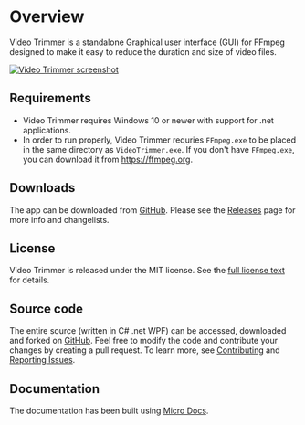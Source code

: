 # Overview
Video Trimmer is a standalone Graphical user interface (GUI) for FFmpeg designed to make it easy to reduce the duration and size of video files.

[![Video Trimmer screenshot](https://soft.rendeer.pl/VideoTrimmer/documentation/assets/VideoTrimmer-Screenshot.png)](https://soft.rendeer.pl/VideoTrimmer)

## Requirements
* Video Trimmer requires Windows 10 or newer with support for .net applications.
* In order to run properly, Video Trimmer requries `FFmpeg.exe` to be placed in the same directory as `VideoTrimmer.exe`. If you don't have `FFmpeg.exe`, you can download it from https://ffmpeg.org.

## Downloads
The app can be downloaded from [GitHub](https://github.com/rendeer-pl/VideoTrimmer/releases/latest/download/VideoTrimmer.exe). Please see the [Releases](https://soft.rendeer.pl/VideoTrimmer/releases) page for more info and changelists.

## License
Video Trimmer is released under the MIT license. See the [full license text](https://soft.rendeer.pl/VideoTrimmer/license) for details.

## Source code
The entire source (written in C# .net WPF) can be accessed, downloaded and forked on [GitHub](https://github.com/rendeer-pl/VideoTrimmer). Feel free to modify the code and contribute your changes by creating a pull request. To learn more, see [Contributing](https://soft.rendeer.pl/VideoTrimmer/contributing) and [Reporting Issues](https://soft.rendeer.pl/VideoTrimmer/reporting_issues).

## Documentation
The documentation has been built using [Micro Docs](https://soft.rendeer.pl/MicroDocs).
